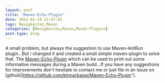 ```yaml
---
layout: post
title: "Maven-Echo-Plugin"
date: 2012-01-19 22:47:01
tags: Neuigkeiten,Maven
categories: [Neuigkeiten,Maven,Maven-Plugins]
post-type: blog
---
```

A small problem, but always the suggestion to use Maven-AntRun plugin...But i changed it and created a small simple 
maven-plugin to solve that. The [Maven-Echo-Plugin](http://khmarbaise.github.io/Maven-Echo-Plugin/) which can be used 
to print out some informative messages during a Maven build...If you have any suggestions for improvements 
don't hesitate to contact me or just file in an issue on [github|(https://github.com/khmarbaise/Maven-Echo-Plugin").
